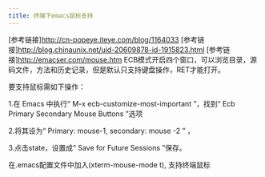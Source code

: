 ```yaml
---
title: 终端下emacs鼠标支持
---
```

[参考链接]http://cn-popeye.iteye.com/blog/1164033
[参考链接]http://blog.chinaunix.net/uid-20609878-id-1915823.html
[参考链接]http://emacser.com/mouse.htm
ECB模式开启四个窗口，可以浏览目录，源码文件，方法和历史记录，但是默认只支持键盘操作，RET才能打开。

要支持鼠标需如下操作：

1.在 Emacs 中执行“ M-x ecb-customize-most-important ”，找到“ Ecb Primary Secondary Mouse Buttons ”选项

2.将其设为“ Primary: mouse-1, secondary: mouse -2 ” ，

3.点击state，设置成“ Save for Future Sessions ”保存。


在.emacs配置文件中加入(xterm-mouse-mode t), 支持终端鼠标


